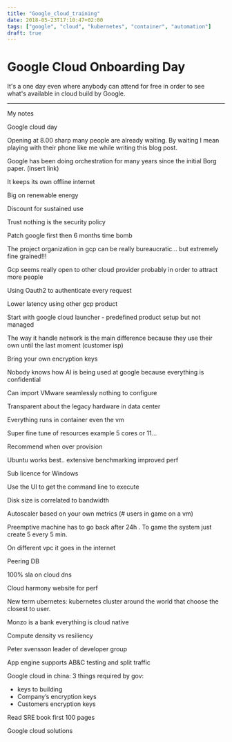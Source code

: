 ```yaml
---
title: "Google_cloud_training"
date: 2018-05-23T17:10:47+02:00
tags: ["google", "cloud", "kubernetes", "container", "automation"]
draft: true
---
```

# Google Cloud Onboarding Day

It's a one day even where anybody can attend for free in order to see what's available in cloud build by Google.


---

My notes

Google cloud day

Opening at 8.00 sharp many people are already waiting. By waiting I mean playing with their phone like me while writing this blog post.

Google has been doing orchestration for many years since the initial Borg paper. (insert link)

It keeps its own offline internet

Big on renewable energy

Discount for sustained use

Trust nothing is the security policy

Patch google first then 6 months time bomb


The project organization in gcp can be really bureaucratic... but extremely fine grained!!!

Gcp seems really open to other cloud provider probably in order to attract more people

Using Oauth2 to authenticate every request

Lower latency using other gcp product

Start with google cloud launcher - predefined product setup but not managed

The way it handle network is the main difference because they use their own until the last moment (customer isp)

Bring your own encryption keys

Nobody knows how AI is being used at google because everything is confidential

Can import VMware seamlessly nothing to configure

Transparent about the legacy hardware in data center

Everything runs in container even the vm

Super fine tune of resources example 5 cores or 11...

Recommend when over provision

Ubuntu works best.. extensive benchmarking improved perf

Sub licence for Windows

Use the UI to get the command line to execute

Disk size is correlated to bandwidth

Autoscaler based on your own metrics (# users in game on a vm)

Preemptive machine has to go back after 24h . To game the system just create 5 every 5 min.

On different vpc it goes in the internet

Peering DB

100% sla on cloud dns

Cloud harmony website for perf

New term ubernetes: kubernetes cluster around the world that choose the closest to user.

Monzo is a bank everything is cloud native

Compute density vs resiliency

Peter svensson leader of developer group

App engine supports AB&C testing and split traffic

Google cloud in china:
3 things required by gov:
* keys to building
* Company’s encryption keys
* Customers encryption keys

Read SRE book first 100 pages


Google cloud solutions
